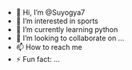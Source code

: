 - 👋 Hi, I’m @Suyogya7
- 👀 I’m interested in sports
- 🌱 I’m currently learning python
- 💞️ I’m looking to collaborate on ...
- 📫 How to reach me 
- ⚡ Fun fact: ...

<!---
Suyogya7/Suyogya7 is a ✨ special ✨ repository because its `README.md` (this file) appears on your GitHub profile.
You can click the Preview link to take a look at your changes.
--->
